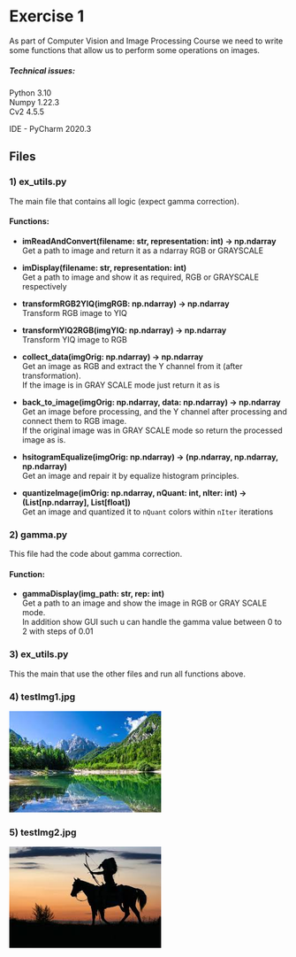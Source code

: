 # Exercise 1
As part of Computer Vision and Image Processing Course we need to write some functions that allow us to perform some operations on images.

##### Technical issues:
Python 3.10\
Numpy 1.22.3\
Cv2 4.5.5
<br />

IDE - PyCharm 2020.3

## Files
### 1) ex_utils.py
The main file that contains all logic (expect gamma correction).
#### Functions:
* **imReadAndConvert(filename: str, representation: int) -> np.ndarray**\
  Get a path to image and return it as a ndarray RGB or GRAYSCALE
  <br />
  

* **imDisplay(filename: str, representation: int)**\
    Get a path to image and show it as required, RGB or GRAYSCALE respectively
  <br />
  
  
* **transformRGB2YIQ(imgRGB: np.ndarray) -> np.ndarray**\
    Transform RGB image to YIQ
  <br />
  

* **transformYIQ2RGB(imgYIQ: np.ndarray) -> np.ndarray**\
    Transform YIQ image to RGB
  <br />
  

* **collect_data(imgOrig: np.ndarray) -> np.ndarray**\
    Get an image as RGB and extract the Y channel from it (after transformation).\
  If the image is in GRAY SCALE mode just return it as is
  <br />
  

* **back_to_image(imgOrig: np.ndarray, data: np.ndarray) -> np.ndarray**\
   Get an image before processing, and the Y channel after processing and connect them to RGB image.\
  If the original image was in GRAY SCALE mode so return the processed image as is.
  <br />
  

* **hsitogramEqualize(imgOrig: np.ndarray) -> (np.ndarray, np.ndarray, np.ndarray)**\
    Get an image and repair it by equalize histogram principles.
  <br />
  

* **quantizeImage(imOrig: np.ndarray, nQuant: int, nIter: int) -> (List[np.ndarray], List[float])**\
    Get an image and quantized it to `nQuant` colors within `nIter` iterations
      <br />
  

  
### 2) gamma.py
This file had the code about gamma correction.
#### Function:
* **gammaDisplay(img_path: str, rep: int)**\
Get a path to an image and show the image in RGB or GRAY SCALE mode.\
  In addition show GUI such u can handle the gamma value between 0 to 2 with steps of 0.01
  <br />
  

### 3) ex_utils.py
   This the main that use the other files and run all functions above.
### 4) testImg1.jpg
![My image](testImg1.jpg)
  <br />
  
### 5) testImg2.jpg
![My image](testImg2.jpg)
  <br />
  
